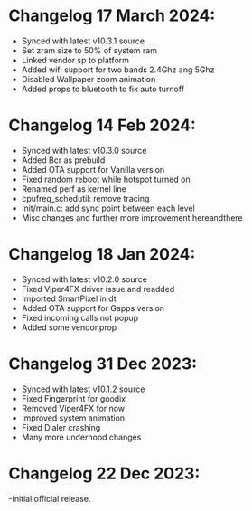 # Changelog 17 March 2024:
- Synced with latest v10.3.1 source
- Set zram size to 50% of system ram
- Linked vendor sp to platform
- Added wifi support for two bands 2.4Ghz ang 5Ghz
- Disabled Wallpaper zoom animation
- Added props to bluetooth to fix auto turnoff

# Changelog 14 Feb 2024:
- Synced with latest v10.3.0 source
- Added Bcr as prebuild
- Added OTA support for Vanilla version
- Fixed random reboot while hotspot turned on
- Renamed perf as kernel line
- cpufreq_schedutil: remove tracing
- init/main.c: add sync point between each level
- Misc changes and further more improvement hereandthere

# Changelog 18 Jan 2024:
- Synced with latest v10.2.0 source
- Fixed Viper4FX driver issue and readded
- Imported SmartPixel in dt
- Added OTA support for Gapps version
- Fixed incoming calls not popup
- Added some vendor.prop

# Changelog 31 Dec 2023:
- Synced with latest v10.1.2 source
- Fixed Fingerprint for goodix 
- Removed Viper4FX for now
- Improved system animation
- Fixed Dialer crashing
- Many more underhood changes

# Changelog 22 Dec 2023:
-Initial official release.
